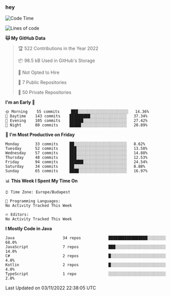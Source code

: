 ### hey

<!--START_SECTION:waka-->
![Code Time](http://img.shields.io/badge/Code%20Time-801%20hrs%2035%20mins-blue)

![Lines of code](https://img.shields.io/badge/From%20Hello%20World%20I%27ve%20Written-480%20Thousand%20lines%20of%20code-blue)

**🐱 My GitHub Data** 

> 🏆 522 Contributions in the Year 2022
 > 
> 📦 98.5 kB Used in GitHub's Storage 
 > 
> 🚫 Not Opted to Hire
 > 
> 📜 7 Public Repositories 
 > 
> 🔑 50 Private Repositories  
 > 
**I'm an Early 🐤** 

```text
🌞 Morning    55 commits     ███░░░░░░░░░░░░░░░░░░░░░░   14.36% 
🌆 Daytime    143 commits    █████████░░░░░░░░░░░░░░░░   37.34% 
🌃 Evening    105 commits    ██████░░░░░░░░░░░░░░░░░░░   27.42% 
🌙 Night      80 commits     █████░░░░░░░░░░░░░░░░░░░░   20.89%

```
📅 **I'm Most Productive on Friday** 

```text
Monday       33 commits     ██░░░░░░░░░░░░░░░░░░░░░░░   8.62% 
Tuesday      52 commits     ███░░░░░░░░░░░░░░░░░░░░░░   13.58% 
Wednesday    57 commits     ███░░░░░░░░░░░░░░░░░░░░░░   14.88% 
Thursday     48 commits     ███░░░░░░░░░░░░░░░░░░░░░░   12.53% 
Friday       94 commits     ██████░░░░░░░░░░░░░░░░░░░   24.54% 
Saturday     34 commits     ██░░░░░░░░░░░░░░░░░░░░░░░   8.88% 
Sunday       65 commits     ████░░░░░░░░░░░░░░░░░░░░░   16.97%

```


📊 **This Week I Spent My Time On** 

```text
⌚︎ Time Zone: Europe/Budapest

💬 Programming Languages: 
No Activity Tracked This Week

🔥 Editors: 
No Activity Tracked This Week

```

**I Mostly Code in Java** 

```text
Java                     34 repos            █████████████████░░░░░░░░   68.0% 
JavaScript               7 repos             ███░░░░░░░░░░░░░░░░░░░░░░   14.0% 
C#                       2 repos             █░░░░░░░░░░░░░░░░░░░░░░░░   4.0% 
Kotlin                   2 repos             █░░░░░░░░░░░░░░░░░░░░░░░░   4.0% 
TypeScript               1 repo              ░░░░░░░░░░░░░░░░░░░░░░░░░   2.0%

```



 Last Updated on 03/11/2022 22:38:05 UTC
<!--END_SECTION:waka-->
